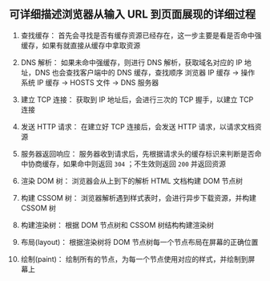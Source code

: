 ## 可详细描述浏览器从输入 URL 到页面展现的详细过程

1. 查找缓存：
   首先会寻找是否有缓存资源已经存在，这一步主要是看是否命中强缓存，如果有就直接从缓存中拿取资源

2. DNS 解析：
   如果未命中强缓存，则进行 DNS 解析，获取域名对应的 IP 地址，DNS 也会查找客户端中的 DNS 缓存，查找顺序
   浏览器 IP 缓存 → 操作系统 IP 缓存 → HOSTS 文件 → DNS 服务器

3. 建立 TCP 连接：
   获取到 IP 地址后，会进行三次的 TCP 握手，以建立 TCP 连接

4. 发送 HTTP 请求：
   在建立好 TCP 连接后，会发送 HTTP 请求，以请求文档资源

5. 服务器返回响应：
   服务器收到请求后，先根据请求头的缓存标识来判断是否命中协商缓存，如果命中则返回 `304` ；不生效则返回 `200` 并返回资源

6. 渲染 DOM 树：
   浏览器会从上到下的解析 HTML 文档构建 DOM 节点树

7. 构建 CSSOM 树：
   浏览器解析遇到样式表时，会进行异步下载资源，并构建 CSSOM 树

8. 构建渲染树：
   根据 DOM 节点树和 CSSOM 树结构构建渲染树

9. 布局(layout)：
   根据渲染树将 DOM 节点树每一个节点布局在屏幕的正确位置

10. 绘制(paint)：
    绘制所有的节点，为每一个节点使用对应的样式，并绘制到屏幕上
